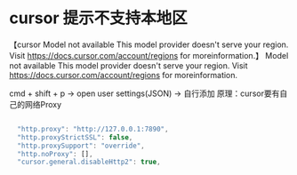 # cursor 提示不支持本地区

【cursor Model not available This model provider doesn't serve your region. Visit https://docs.cursor.com/account/regions for moreinformation.】
Model not available
This model provider doesn't serve your region. Visit https://docs.cursor.com/account/regions for moreinformation.

cmd + shift + p
->
open user settings(JSON)
->
自行添加
原理：cursor要有自己的网络Proxy
```js

  "http.proxy": "http://127.0.0.1:7890",
  "http.proxyStrictSSL": false,
  "http.proxySupport": "override",
  "http.noProxy": [],
  "cursor.general.disableHttp2": true,
```